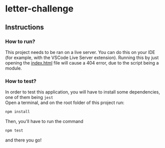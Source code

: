 # letter-challenge

## Instructions

### How to run?

This project needs to be ran on a live server. You can do this on your IDE (for example, with the VSCode Live Server extension). Running this by just opening the [index.html](./index.html) file will cause a 404 error, due to the script being a module.

### How to test?

In order to test this application, you will have to install some dependencies, one of them being `jest`  
Open a terminal, and on the root folder of this project run:

```bash
npm install
```

Then, you'll have to run the command

```bash
npm test
```

and there you go!
